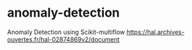 # anomaly-detection
Anomaly Detection using Scikit-multiflow https://hal.archives-ouvertes.fr/hal-02874869v2/document
